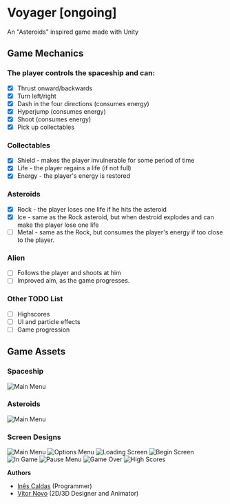 # Voyager [ongoing]
An "Asteroids" inspired game made with Unity

## Game Mechanics

### The player controls the spaceship and can:
- [x] Thrust onward/backwards
- [x] Turn left/right
- [x] Dash in the four directions (consumes energy)
- [x] Hyperjump (consumes energy)
- [x] Shoot (consumes energy)
- [x] Pick up collectables

### Collectables
- [x] Shield - makes the player invulnerable for some period of time
- [x] Life - the player regains a life (if not full)
- [x] Energy - the player's energy is restored

### Asteroids
- [x] Rock - the player loses one life if he hits the asteroid
- [x] Ice - same as the Rock asteroid, but when destroid explodes and can make the player lose one life
- [ ] Metal - same as the Rock, but consumes the player's energy if too close to the player.

### Alien 
- [ ] Follows the player and shoots at him
- [ ] Improved aim, as the game progresses.

### Other TODO List
- [ ] Highscores
- [ ] UI and particle effects
- [ ] Game progression

## Game Assets
### Spaceship
![Main Menu](img/spaceship.png "Spaceship")
### Asteroids
![Main Menu](img/asteroids.png "Asteroids")
### Screen Designs

![Main Menu](img/screen_designs/Main_title.jpg "Main Title")
![Options Menu](img/screen_designs/Options_menu_01.jpg "Options Menu")
![Loading Screen](img/screen_designs/Loading_screen.jpg "Loading Screen")
![Begin Screen](img/screen_designs/Begin_spacer.jpg "Begin Screen")
![In Game](img/screen_designs/In_game.jpg "In Game")
![Pause Menu](img/screen_designs/Pause_menu.jpg "Pause Menu")
![Game Over](img/screen_designs/Game_over_screen.jpg "Game Over")
![High Scores](img/screen_designs/Scores_menu_01.jpg "High Scores")

__Authors__
* [Inês Caldas](https://github.com/inessousacaldas) (Programmer)
* [Vítor Novo](https://www.artstation.com/vitornovo) (2D/3D Designer and Animator)
